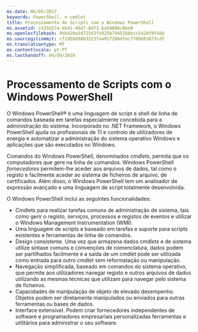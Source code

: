 ```yaml
---
ms.date: 06/05/2017
keywords: PowerShell, o cmdlet
title: Processamento de Scripts com o Windows PowerShell
ms.assetid: c425d27a-bb41-4947-8d73-ba5480bc8ee0
ms.openlocfilehash: 9bb420a3d725d3fa925b79452bbbcc542bf9f4db
ms.sourcegitcommit: cf195b090b3223fa4917206dfec7f0b603873cdf
ms.translationtype: MT
ms.contentlocale: pt-PT
ms.lasthandoff: 04/09/2018
---
```

# <a name="scripting-with-windows-powershell"></a>Processamento de Scripts com o Windows PowerShell

O Windows PowerShell® é uma linguagem de script e shell de linha de comandos baseada em tarefas especialmente concebida para a administração do sistema. Incorporado no .NET Framework, o Windows PowerShell ajuda os profissionais de TI e controlo de utilizadores de energia e automatizar a administração do sistema operativo Windows e aplicações que são executados no Windows.

Comandos do Windows PowerShell, denominados *cmdlets*, permita que os computadores que gere na linha de comandos. Windows PowerShell *fornecedores* permitem-lhe aceder aos arquivos de dados, tal como o registo e facilmente aceder ao sistema de ficheiros de arquivo, de certificados. Além disso, o Windows PowerShell tem um analisador de expressão avançado e uma linguagem de script totalmente desenvolvida.

O Windows PowerShell inclui as seguintes funcionalidades:

- Cmdlets para realizar tarefas comuns de administração de sistema, tais como gerir o registo, serviços, processos e registos de eventos e utilizar o Windows Management Instrumentation (WMI).
- Uma linguagem de scripts e baseado em tarefas e suporte para scripts existentes e ferramentas de linha de comandos.
- Design consistente. Uma vez que armazena dados cmdlets e de sistema utilize sintaxe comuns e convenções de nomenclatura, dados podem ser partilhados facilmente e a saída de um cmdlet pode ser utilizada como entrada para outro cmdlet sem reformatação ou manipulação.
- Navegação simplificada, baseado em comandos do sistema operativo, que permite aos utilizadores navegar registo e outros arquivos de dados utilizando as mesmas técnicas que utilizam para navegar pelo sistema de ficheiros.
- Capacidades de manipulação de objeto de elevado desempenho. Objetos podem ser diretamente manipulados ou enviados para outras ferramentas ou bases de dados.
- Interface extensível. Podem criar fornecedores independentes de software e programadores empresariais personalizadas ferramentas e utilitários para administrar o seu software.